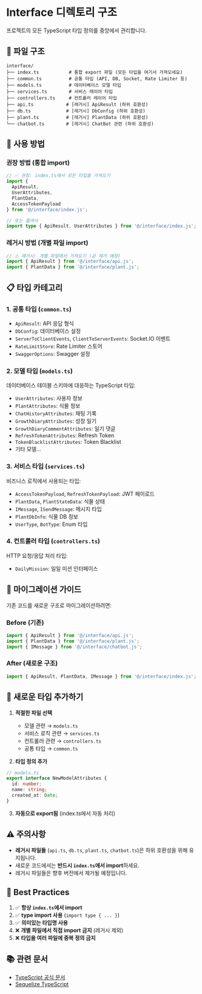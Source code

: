 # Interface 디렉토리 구조

프로젝트의 모든 TypeScript 타입 정의를 중앙에서 관리합니다.

## 📁 파일 구조

```
interface/
├── index.ts           # 통합 export 파일 (모든 타입을 여기서 가져오세요)
├── common.ts          # 공통 타입 (API, DB, Socket, Rate Limiter 등)
├── models.ts          # 데이터베이스 모델 타입
├── services.ts        # 서비스 레이어 타입
├── controllers.ts     # 컨트롤러 레이어 타입
├── api.ts            # [레거시] ApiResult (하위 호환성)
├── db.ts             # [레거시] DbConfig (하위 호환성)
├── plant.ts          # [레거시] PlantData (하위 호환성)
└── chatbot.ts        # [레거시] ChatBot 관련 (하위 호환성)
```

## 🚀 사용 방법

### 권장 방법 (통합 import)

```typescript
// ✅ 권장: index.ts에서 모든 타입을 가져오기
import {
  ApiResult,
  UserAttributes,
  PlantData,
  AccessTokenPayload
} from '@/interface/index.js';

// 또는 줄여서
import type { ApiResult, UserAttributes } from '@/interface/index.js';
```

### 레거시 방법 (개별 파일 import)

```typescript
// ⚠️ 레거시: 개별 파일에서 가져오기 (곧 제거 예정)
import { ApiResult } from '@/interface/api.js';
import { PlantData } from '@/interface/plant.js';
```

## 📋 타입 카테고리

### 1. 공통 타입 (`common.ts`)
- `ApiResult`: API 응답 형식
- `DbConfig`: 데이터베이스 설정
- `ServerToClientEvents`, `ClientToServerEvents`: Socket.IO 이벤트
- `RateLimitStore`: Rate Limiter 스토어
- `SwaggerOptions`: Swagger 설정

### 2. 모델 타입 (`models.ts`)
데이터베이스 테이블 스키마에 대응하는 TypeScript 타입:
- `UserAttributes`: 사용자 정보
- `PlantAttributes`: 식물 정보
- `ChatHistoryAttributes`: 채팅 기록
- `GrowthDiaryAttributes`: 성장 일기
- `GrowthDiaryCommentAttributes`: 일기 댓글
- `RefreshTokenAttributes`: Refresh Token
- `TokenBlacklistAttributes`: Token Blacklist
- 기타 모델...

### 3. 서비스 타입 (`services.ts`)
비즈니스 로직에서 사용되는 타입:
- `AccessTokenPayload`, `RefreshTokenPayload`: JWT 페이로드
- `PlantData`, `PlantStateData`: 식물 상태
- `IMessage`, `ISendMessage`: 메시지 타입
- `PlantDbInfo`: 식물 DB 정보
- `UserType`, `BotType`: Enum 타입

### 4. 컨트롤러 타입 (`controllers.ts`)
HTTP 요청/응답 처리 타입:
- `DailyMission`: 일일 미션 인터페이스

## 🔄 마이그레이션 가이드

기존 코드를 새로운 구조로 마이그레이션하려면:

### Before (기존)
```typescript
import { ApiResult } from '@/interface/api.js';
import { PlantData } from '@/interface/plant.js';
import { IMessage } from '@/interface/chatbot.js';
```

### After (새로운 구조)
```typescript
import { ApiResult, PlantData, IMessage } from '@/interface/index.js';
```

## 📝 새로운 타입 추가하기

1. **적절한 파일 선택**
   - 모델 관련 → `models.ts`
   - 서비스 로직 관련 → `services.ts`
   - 컨트롤러 관련 → `controllers.ts`
   - 공통 타입 → `common.ts`

2. **타입 정의 추가**
```typescript
// models.ts
export interface NewModelAttributes {
  id: number;
  name: string;
  created_at: Date;
}
```

3. **자동으로 export됨** (index.ts에서 자동 처리)

## ⚠️ 주의사항

- **레거시 파일들** (`api.ts`, `db.ts`, `plant.ts`, `chatbot.ts`)은 하위 호환성을 위해 유지됩니다.
- 새로운 코드에서는 **반드시 `index.ts`에서 import**하세요.
- 레거시 파일들은 향후 버전에서 제거될 예정입니다.

## 🎯 Best Practices

1. ✅ **항상 `index.ts`에서 import**
2. ✅ **type import 사용** (`import type { ... }`)
3. ✅ **의미있는 타입명 사용**
4. ❌ **개별 파일에서 직접 import 금지** (레거시 제외)
5. ❌ **타입을 여러 파일에 중복 정의 금지**

## 📚 관련 문서

- [TypeScript 공식 문서](https://www.typescriptlang.org/docs/)
- [Sequelize TypeScript](https://sequelize.org/docs/v6/other-topics/typescript/)
